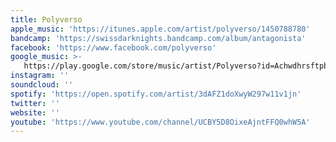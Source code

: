 ```yaml
---
title: Polyverso
apple_music: 'https://itunes.apple.com/artist/polyverso/1450788780'
bandcamp: 'https://swissdarknights.bandcamp.com/album/antagonista'
facebook: 'https://www.facebook.com/polyverso'
google_music: >-
   https://play.google.com/store/music/artist/Polyverso?id=Achwdhrsftpb4cmq7ehnnrnvcba
instagram: ''
soundcloud: ''
spotify: 'https://open.spotify.com/artist/3dAFZ1doXwyW297w11v1jn'
twitter: ''
website: ''
youtube: 'https://www.youtube.com/channel/UCBY5D8OixeAjntFFQ0whW5A'
---
```

